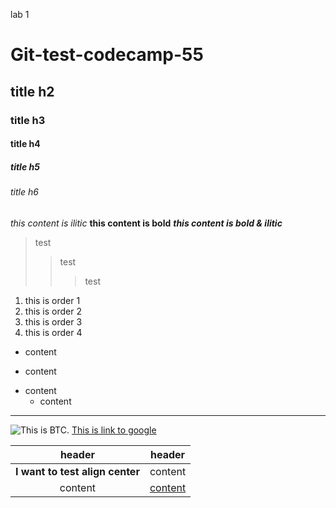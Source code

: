 lab 1
# Git-test-codecamp-55
## title h2
### title h3
#### title h4
##### title h5
###### title h6  

*this content is ilitic*
**this content is bold**
***this content is bold & ilitic***
> test
>> test
>>>test

1. this is order 1
3. this is order 2
65. this is order 3
35. this is order 4

+ content
- content
* content
    * content

***
![This is BTC.](https://assets.brandinside.asia/uploads/2021/02/shutterstock-1902390244-btc-0x-4.jpg)
[This is link to google](https://www.google.com/)
  
|header |header
|:--:|--|
|**I want to test align center**|content|
content|[content](https://www.google.com/)
